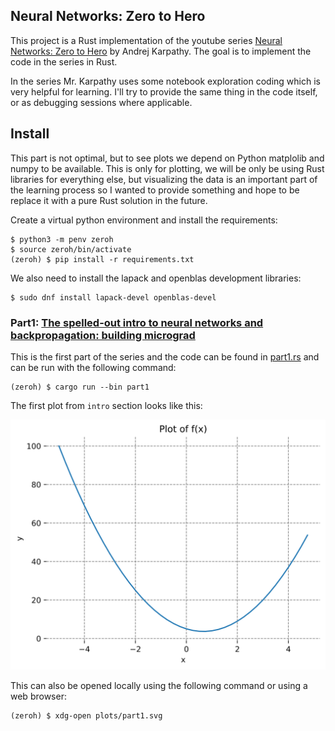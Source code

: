 ## Neural Networks:  Zero to Hero
This project is a Rust implementation of the youtube series
[Neural Networks:  Zero to Hero] by Andrej Karpathy. The goal is to implement
the code in the series in Rust.

In the series Mr. Karpathy uses some notebook exploration coding which is very
helpful for learning. I'll try to provide the same thing in the code itself, or 
as debugging sessions where applicable.

## Install
This part is not optimal, but to see plots we depend on Python matplolib and
numpy to be available. This is only for plotting, we will be only be using Rust
libraries for everything else, but visualizing the data is an important part
of the learning process so I wanted to provide something and hope to be
replace it with a pure Rust solution in the future.

Create a virtual python environment and install the requirements:
```
$ python3 -m penv zeroh
$ source zeroh/bin/activate
(zeroh) $ pip install -r requirements.txt
```
We also need to install the lapack and openblas development libraries:
```console
$ sudo dnf install lapack-devel openblas-devel
```

### Part1: [The spelled-out intro to neural networks and backpropagation: building micrograd]
This is the first part of the series and the code can be found in
[part1.rs](./src/bin/part1.rs) and can be run with the following command:
```console
(zeroh) $ cargo run --bin part1
```
The first plot from `intro` section looks like this:

![image](./plots/part1_intro.svg)

This can also be opened locally using the following command or using a web
browser:
```console
(zeroh) $ xdg-open plots/part1.svg
```

[Neural Networks:  Zero to Hero]: https://www.youtube.com/playlist?list=PLAqhIrjkxbuWI23v9cThsA9GvCAUhRvKZ
[The spelled-out intro to neural networks and backpropagation: building micrograd]: https://www.youtube.com/watch?v=VMj-3S1tku0&list=PLAqhIrjkxbuWI23v9cThsA9GvCAUhRvKZ&index=2
